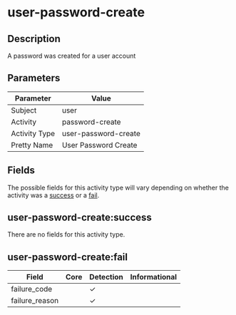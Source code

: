 user-password-create
====================

Description
-----------
A password was created for a user account

Parameters
----------
| Parameter     | Value                |
| ------------- | -------------------- |
| Subject       | user                 |
| Activity      | password-create      |
| Activity Type | user-password-create |
| Pretty Name   | User Password Create |


Fields
------

The possible fields for this activity type will vary depending on whether the activity was a [success](#user-password-createsuccess) or a [fail](#user-password-createfail).


user-password-create:success
----------------------------

There are no fields for this activity type.


user-password-create:fail
-------------------------

| Field          | Core | Detection | Informational |
| -------------- | ---- | --------- | ------------- |
| failure_code   |      | &#10003;  |               |
| failure_reason |      | &#10003;  |               |